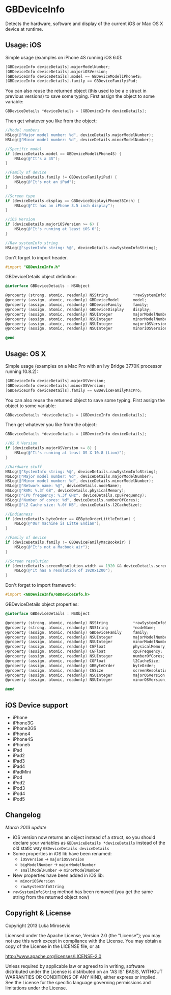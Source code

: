 GBDeviceInfo
============

Detects the hardware, software and display of the current iOS or Mac OS X device at runtime.

Usage: iOS
------------

Simple usage (examples on iPhone 4S running iOS 6.0):

```objective-c
[GBDeviceInfo deviceDetails].majorModelNumber;                          //Returns: 4
[GBDeviceInfo deviceDetails].majoriOSVersion;                           //Returns: 6
[GBDeviceInfo deviceDetails].model == GBDeviceModeliPhone4S;            //Returns: YES
[GBDeviceInfo deviceDetails].family == GBDeviceFamilyiPad;              //Returns: NO
```

You can also reuse the returned object (this used to be a c struct in previous versions) to save some typing. First assign the object to some variable:

```objective-c
GBDeviceDetails *deviceDetails = [GBDeviceInfo deviceDetails];
```

Then get whatever you like from the object:

```objective-c
//Model numbers
NSLog(@"Major model number: %d", deviceDetails.majorModelNumber);       //Major model number: 4
NSLog(@"Minor model number: %d", deviceDetails.minorModelNumber);       //Minor model number: 1

//Specific model
if (deviceDetails.model == GBDeviceModeliPhone4S) {
    NSLog(@"It's a 4S");                                                //It's a 4S
}

//Family of device
if (deviceDetails.family != GBDeviceFamilyiPad) {
    NSLog(@"It's not an iPad");                                         //It's not an iPad
}

//Screen type
if (deviceDetails.display == GBDeviceDisplayiPhone35Inch) {
    NSLog(@"It has an iPhone 3.5 inch display");                        //It has an iPhone 3.5 inch display
}

//iOS Version
if (deviceDetails.majoriOSVersion >= 6) {
    NSLog(@"It's running at least iOS 6");                              //It's running at least iOS 6
}

//Raw systemInfo string
NSLog(@"systemInfo string: %@", deviceDetails.rawSystemInfoString);     //systemInfo string: iPhone4,1
```

Don't forget to import header.

```objective-c
#import "GBDeviceInfo.h"
```

GBDeviceDetails object definition:

```objective-c
@interface GBDeviceDetails : NSObject

@property (strong, atomic, readonly) NSString           *rawSystemInfoString;
@property (assign, atomic, readonly) GBDeviceModel      model;
@property (assign, atomic, readonly) GBDeviceFamily     family;
@property (assign, atomic, readonly) GBDeviceDisplay    display;
@property (assign, atomic, readonly) NSUInteger         majorModelNumber;
@property (assign, atomic, readonly) NSUInteger         minorModelNumber;
@property (assign, atomic, readonly) NSUInteger         majoriOSVersion;
@property (assign, atomic, readonly) NSUInteger         minoriOSVersion;

@end
```

Usage: OS X
------------

Simple usage (examples on a Mac Pro with an Ivy Bridge 3770K processor running 10.8.2):

```objective-c
[GBDeviceInfo deviceDetails].majorOSVersion;                            //Returns: 8
[GBDeviceInfo deviceDetails].minorOSVersion;                            //Returns: 2
[GBDeviceInfo deviceDetails].family == GBDeviceFamilyMacPro;            //Returns: YES
```

You can also reuse the returned object to save some typing. First assign the object to some variable:

```objective-c
GBDeviceDetails *deviceDetails = [GBDeviceInfo deviceDetails];
```

Then get whatever you like from the object:

```objective-c
GBDeviceDetails *deviceDetails = [GBDeviceInfo deviceDetails];

//OS X Version
if (deviceDetails.majorOSVersion >= 8) {
    NSLog(@"It's running at least OS X 10.8 (Lion)");                   //It's running at least OS X 10.8 (Lion)
}

//Hardware stuff
NSLog(@"SystemInfo string: %@", deviceDetails.rawSystemInfoString);     //SystemInfo string: MacPro3,1
NSLog(@"Major model number: %d", deviceDetails.majorModelNumber);       //Major model number: 3
NSLog(@"Minor model number: %d", deviceDetails.minorModelNumber);       //Minor model number: 1
NSLog(@"Network name: %@", deviceDetails.nodeName);                     //Network name: MyMac.local
NSLog(@"RAM: %.3f GB", deviceDetails.physicalMemory);                   //RAM: 16.000 GB
NSLog(@"CPU frequency: %.3f GHz", deviceDetails.cpuFrequency);          //CPU frequency: 3.262 GHz
NSLog(@"Number of cores: %d", deviceDetails.numberOfCores);             //Number of cores: 8
NSLog(@"L2 Cache size: %.0f KB", deviceDetails.l2CacheSize);            //L2 Cache size: 256 KB

//Endianness
if (deviceDetails.byteOrder == GBByteOrderLittleEndian) {
    NSLog(@"Our machine is Litte Endian");                              //Our machine is Little Endian
}

//Family of device
if (deviceDetails.family != GBDeviceFamilyMacBookAir) {
    NSLog(@"It's not a Macbook air");                                   //It's not a Macbook air
}

//Screen resolution
if (deviceDetails.screenResolution.width == 1920 && deviceDetails.screenResolution.height == 1200) {
    NSLog(@"It has a resolution of 1920x1200");                         //It has a resolution of 1920x1200
}
```

Don't forget to import framework:

```objective-c
#import <GBDeviceInfo/GBDeviceInfo.h>
```

GBDeviceDetails object properties:

```objective-c
@interface GBDeviceDetails : NSObject

@property (strong, atomic, readonly) NSString           *rawSystemInfoString;
@property (strong, atomic, readonly) NSString           *nodeName;
@property (assign, atomic, readonly) GBDeviceFamily     family;
@property (assign, atomic, readonly) NSUInteger         majorModelNumber;
@property (assign, atomic, readonly) NSUInteger         minorModelNumber;
@property (assign, atomic, readonly) CGFloat            physicalMemory;         // GB
@property (assign, atomic, readonly) CGFloat            cpuFrequency;           // GHz
@property (assign, atomic, readonly) NSUInteger         numberOfCores;
@property (assign, atomic, readonly) CGFloat            l2CacheSize;            // KB
@property (assign, atomic, readonly) GBByteOrder        byteOrder;
@property (assign, atomic, readonly) CGSize             screenResolution;
@property (assign, atomic, readonly) NSUInteger         majorOSVersion;
@property (assign, atomic, readonly) NSUInteger         minorOSVersion;

@end
```

iOS Device support
------------

* iPhone
* iPhone3G
* iPhone3GS
* iPhone4
* iPhone4S
* iPhone5
* iPad
* iPad2
* iPad3
* iPad4
* iPadMini
* iPod
* iPod2
* iPod3
* iPod4
* iPod5

Changelog
------------

*March 2013 update*

* iOS version now returns an object instead of a struct, so you should declare your variables as `GBDeviceDetails *deviceDetails` instead of the old static way `GBDeviceDetails deviceDetails`
* Some properties in iOS lib have been renamed:
  * `iOSVersion` -> `majoriOSVersion`
  * `bigModelNumber` -> `majorModelNumber`
  * `smallModelNumber` -> `minorModelNumber`
* New properties have been added in iOS lib:
  * `minoriOSVersion`
  * `rawSystemInfoString`
* `rawSystemInfoString` method has been removed (you get the same string from the returned object now)

Copyright & License
------------

Copyright 2013 Luka Mirosevic

Licensed under the Apache License, Version 2.0 (the "License"); you may not use this work except in compliance with the License. You may obtain a copy of the License in the LICENSE file, or at:

http://www.apache.org/licenses/LICENSE-2.0

Unless required by applicable law or agreed to in writing, software distributed under the License is distributed on an "AS IS" BASIS, WITHOUT WARRANTIES OR CONDITIONS OF ANY KIND, either express or implied. See the License for the specific language governing permissions and limitations under the License.